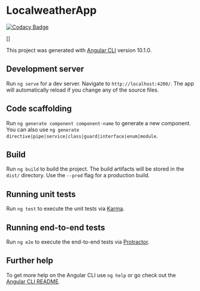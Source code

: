 # LocalweatherApp

[![Codacy Badge](https://api.codacy.com/project/badge/Grade/d526a2e466d44369aaa17a5cfd7aa0a3)](https://app.codacy.com/manual/davidgg090/localweather-app?utm_source=github.com&utm_medium=referral&utm_content=davidgg090/localweather-app&utm_campaign=Badge_Grade_Dashboard)


[![<davidgg090>](https://circleci.com/gh/davidgg090/localweather-app.svg?style=svg)]


This project was generated with [Angular CLI](https://github.com/angular/angular-cli) version 10.1.0.

## Development server

Run `ng serve` for a dev server. Navigate to `http://localhost:4200/`. The app will automatically reload if you change any of the source files.

## Code scaffolding

Run `ng generate component component-name` to generate a new component. You can also use `ng generate directive|pipe|service|class|guard|interface|enum|module`.

## Build

Run `ng build` to build the project. The build artifacts will be stored in the `dist/` directory. Use the `--prod` flag for a production build.

## Running unit tests

Run `ng test` to execute the unit tests via [Karma](https://karma-runner.github.io).

## Running end-to-end tests

Run `ng e2e` to execute the end-to-end tests via [Protractor](http://www.protractortest.org/).

## Further help

To get more help on the Angular CLI use `ng help` or go check out the [Angular CLI README](https://github.com/angular/angular-cli/blob/master/README.md).
